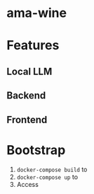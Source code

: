 # ama-wine

# Features
## Local LLM
## Backend
## Frontend


# Bootstrap

[//]: # (Description)
1. `docker-compose build` to
2. `docker-compose up` to
3. Access